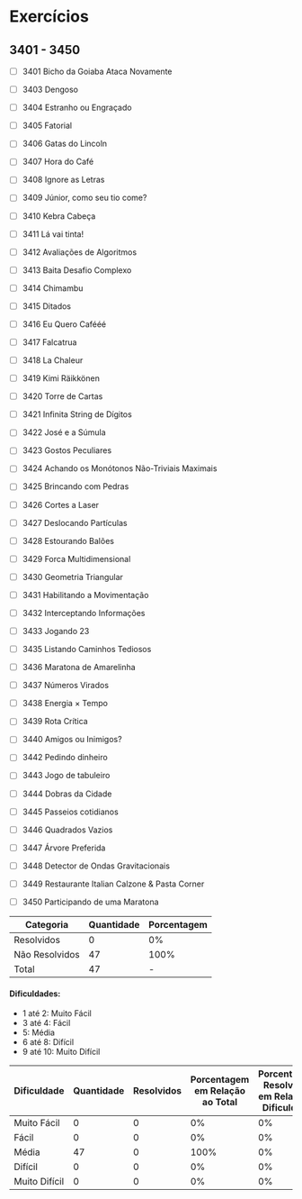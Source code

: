 # Exercícios
## 3401 - 3450

- [ ] 3401	Bicho da Goiaba Ataca Novamente
- [ ] 3403	Dengoso
- [ ] 3404	Estranho ou Engraçado
- [ ] 3405	Fatorial
- [ ] 3406	Gatas do Lincoln
- [ ] 3407	Hora do Café
- [ ] 3408	Ignore as Letras
- [ ] 3409	Júnior, como seu tio come?
- [ ] 3410	Kebra Cabeça
- [ ] 3411	Lá vai tinta!
- [ ] 3412	Avaliações de Algoritmos
- [ ] 3413	Baita Desafio Complexo
- [ ] 3414	Chimambu
- [ ] 3415	Ditados
- [ ] 3416	Eu Quero Cafééé
- [ ] 3417	Falcatrua
- [ ] 3418	La Chaleur
- [ ] 3419	Kimi Räikkönen
- [ ] 3420	Torre de Cartas
- [ ] 3421	Infinita String de Dígitos
- [ ] 3422	José e a Súmula
- [ ] 3423	Gostos Peculiares
- [ ] 3424	Achando os Monótonos Não-Triviais Maximais
- [ ] 3425	Brincando com Pedras
- [ ] 3426	Cortes a Laser
- [ ] 3427	Deslocando Partículas
- [ ] 3428	Estourando Balões
- [ ] 3429	Forca Multidimensional
- [ ] 3430	Geometria Triangular
- [ ] 3431	Habilitando a Movimentação
- [ ] 3432	Interceptando Informações
- [ ] 3433	Jogando 23
- [ ] 3435	Listando Caminhos Tediosos
- [ ] 3436	Maratona de Amarelinha
- [ ] 3437	Números Virados
- [ ] 3438	Energia × Tempo
- [ ] 3439	Rota Crítica
- [ ] 3440	Amigos ou Inimigos?
- [ ] 3442	Pedindo dinheiro
- [ ] 3443	Jogo de tabuleiro
- [ ] 3444	Dobras da Cidade
- [ ] 3445	Passeios cotidianos
- [ ] 3446	Quadrados Vazios
- [ ] 3447	Árvore Preferida
- [ ] 3448	Detector de Ondas Gravitacionais
- [ ] 3449	Restaurante Italian Calzone & Pasta Corner
- [ ] 3450	Participando de uma Maratona


| Categoria  | Quantidade | Porcentagem |
| ------------- | ------------- | ------------- |
| Resolvidos | 0 | 0% |
| Não Resolvidos  | 47 | 100% |
| Total  | 47 | - |

#### Dificuldades:
- 1 até 2: Muito Fácil
- 3 até 4: Fácil
- 5: Média
- 6 até 8: Difícil
- 9 até 10: Muito Difícil

| Dificuldade | Quantidade | Resolvidos | Porcentagem em Relação ao Total | Porcentagem Resolvidos em Relação à Dificuldade|
| ------------- | ------------- | ------------- | ------------- | ------------- |
| Muito Fácil | 0 | 0 | 0% | 0% |
| Fácil | 0 | 0 | 0% | 0% |
| Média | 47 | 0 | 100% | 0% |
| Difícil | 0 | 0 | 0% | 0% |
| Muito Difícil | 0 | 0 | 0% | 0% |

